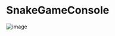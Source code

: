 # SnakeGameConsole
![image](https://github.com/AleksandrA010/SnakeGameConsole/assets/143943934/e37d46d0-928f-4b62-adff-266b062eb5a8)
